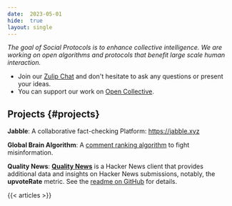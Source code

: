 ```yaml
---
date:  2023-05-01
hide:  true
layout: single
---
```


*The goal of Social Protocols is to enhance collective intelligence. We are working on open algorithms and protocols that benefit large scale human interaction.*

- Join our [Zulip Chat](https://social-protocols.zulipchat.com/join/3awvls77dbmolwlradnfmkig/) and don't hesitate to ask any questions or present your ideas.
- You can support our work on [Open Collective](https://opencollective.com/social-protocols).

## Projects {#projects}

**Jabble**: A collaborative fact-checking Platform: <https://jabble.xyz>

**Global Brain Algorithm**: A [comment ranking algorithm](https://github.com/social-protocols/GlobalBrain.jl) to fight misinformation.

**Quality News**: [**Quality News**](https://news.social-protocols.org/) is a Hacker News client
that provides additional data and insights on Hacker News submissions, notably,
the **upvoteRate** metric. See the [readme on GitHub](https://github.com/social-protocols/quality-news#readme) for details.

{{< articles >}}
